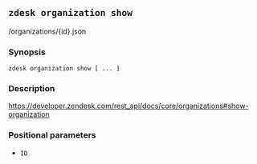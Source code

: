 ## `zdesk organization show`

/organizations/{id}.json

### Synopsis

    zdesk organization show [ ... ]

### Description

https://developer.zendesk.com/rest_api/docs/core/organizations#show-organization

### Positional parameters

* `ID`

